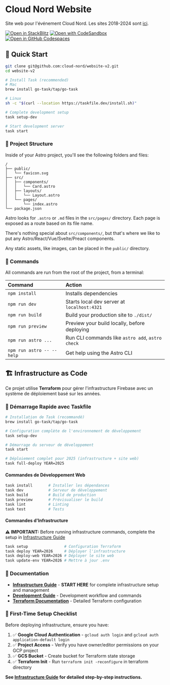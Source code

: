 # Cloud Nord Website

Site web pour l'événement Cloud Nord. Les sites 2018-2024 sont [ici](https://github.com/Sunny-Tech/website/).

[![Open in StackBlitz](https://developer.stackblitz.com/img/open_in_stackblitz.svg)](https://stackblitz.com/github/cloud-nord/website-v2/)
[![Open with CodeSandbox](https://assets.codesandbox.io/github/button-edit-lime.svg)](https://codesandbox.io/p/sandbox/github/cloud-nord/website-v2/)
[![Open in GitHub Codespaces](https://github.com/codespaces/badge.svg)](https://codespaces.new/cloud-nord/website-v2?devcontainer_path=.devcontainer/basics/devcontainer.json)

## 🚀 Quick Start

```sh
git clone git@github.com:cloud-nord/website-v2.git
cd website-v2

# Install Task (recommended)
# Mac
brew install go-task/tap/go-task

# Linux
sh -c "$(curl --location https://taskfile.dev/install.sh)"

# Complete development setup
task setup-dev

# Start development server
task start
```

### 🚀 Project Structure

Inside of your Astro project, you'll see the following folders and files:

```text
/
├── public/
│   └── favicon.svg
├── src/
│   ├── components/
│   │   └── Card.astro
│   ├── layouts/
│   │   └── Layout.astro
│   └── pages/
│       └── index.astro
└── package.json
```

Astro looks for `.astro` or `.md` files in the `src/pages/` directory. Each page is exposed as a route based on its file name.

There's nothing special about `src/components/`, but that's where we like to put any Astro/React/Vue/Svelte/Preact components.

Any static assets, like images, can be placed in the `public/` directory.

### 🧞 Commands

All commands are run from the root of the project, from a terminal:

| Command                   | Action                                           |
| :------------------------ | :----------------------------------------------- |
| `npm install`             | Installs dependencies                            |
| `npm run dev`             | Starts local dev server at `localhost:4321`      |
| `npm run build`           | Build your production site to `./dist/`          |
| `npm run preview`         | Preview your build locally, before deploying     |
| `npm run astro ...`       | Run CLI commands like `astro add`, `astro check` |
| `npm run astro -- --help` | Get help using the Astro CLI                     |

## 🏗️ Infrastructure as Code

Ce projet utilise **Terraform** pour gérer l'infrastructure Firebase avec un système de déploiement basé sur les années.

### 🚀 Démarrage Rapide avec Taskfile

```bash
# Installation de Task (recommandé)
brew install go-task/tap/go-task

# Configuration complète de l'environnement de développement
task setup-dev

# Démarrage du serveur de développement
task start

# Déploiement complet pour 2025 (infrastructure + site web)
task full-deploy YEAR=2025
```

#### Commandes de Développement Web

```bash
task install       # Installer les dépendances
task dev           # Serveur de développement
task build         # Build de production
task preview       # Prévisualiser le build
task lint          # Linting
task test          # Tests
```

#### Commandes d'Infrastructure

**⚠️ IMPORTANT:** Before running infrastructure commands, complete the setup in [Infrastructure Guide](./docs/INFRASTRUCTURE.md#initial-setup)

```bash
task setup                # Configuration Terraform
task deploy YEAR=2026     # Déployer l'infrastructure
task deploy-web YEAR=2026 # Déployer le site web
task update-env YEAR=2026 # Mettre à jour .env
```

### 📖 Documentation

-   **[Infrastructure Guide](./docs/INFRASTRUCTURE.md)** - **START HERE** for complete infrastructure setup and management
-   **[Development Guide](./docs/DEVELOPMENT.md)** - Development workflow and commands
-   **[Terraform Documentation](./terraform/README.md)** - Detailed Terraform configuration

### 🔧 First-Time Setup Checklist

Before deploying infrastructure, ensure you have:

1. ✅ **Google Cloud Authentication** - `gcloud auth login` and `gcloud auth application-default login`
2. ✅ **Project Access** - Verify you have owner/editor permissions on your GCP project
3. ✅ **GCS Bucket** - Create bucket for Terraform state storage
4. ✅ **Terraform Init** - Run `terraform init -reconfigure` in terraform directory

**See [Infrastructure Guide](./docs/INFRASTRUCTURE.md#initial-setup) for detailed step-by-step instructions.**
